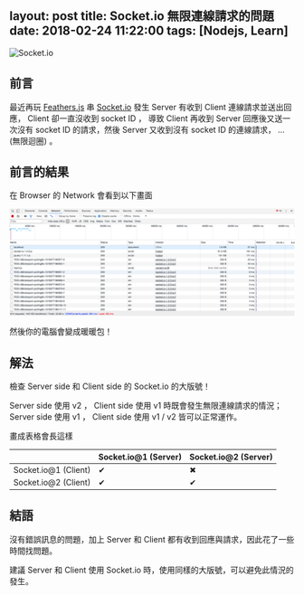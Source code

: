 layout: post
title: Socket.io 無限連線請求的問題
date: 2018-02-24 11:22:00
tags: [Nodejs, Learn]
---

![Socket.io](/images/2018/02/24/socket-io-logo.svg)

## 前言

最近再玩 [Feathers.js](https://feathersjs.com/) 串 [Socket.io](https://socket.io/) 發生 Server 有收到 Client 連線請求並送出回應， Client 卻一直沒收到 socket ID ， 導致 Client 再收到 Server 回應後又送一次沒有 socket ID 的請求，然後 Server 又收到沒有 socket ID 的連線請求， … (無限迴圈) 。

<!--more-->

## 前言的結果

在 Browser 的 Network 會看到以下畫面

![Many connect's request by Client side](/images/2018/02/24/connect-request.png)

然後你的電腦會變成暖暖包！

## 解法

檢查 Server side 和 Client side 的 Socket.io 的大版號！

Server side 使用 v2 ， Client side 使用 v1 時既會發生無限連線請求的情況；
Server side 使用 v1 ， Client side 使用 v1 / v2 皆可以正常運作。

畫成表格會長這樣

| | Socket.io@1 (Server) | Socket.io@2 (Server) |
|---|---|---|
| Socket.io@1 (Client) | ✔ | ✖ |
| Socket.io@2 (Client) | ✔ | ✔ |

## 結語

沒有錯誤訊息的問題，加上 Server 和 Client 都有收到回應與請求，因此花了一些時間找問題。

建議 Server 和 Client 使用 Socket.io 時，使用同樣的大版號，可以避免此情況的發生。
